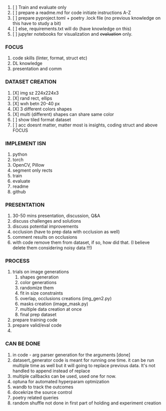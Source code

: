 1. [ ] Train and evaluate only
2. [ ] prepare a readme.md for code initiate instructions A-Z
3. [ ] prepare pyproject.toml + poetry .lock file (no previous knowledge on this have to study a bit)
4. [ ] else, requirements.txt will do (have knowledge on this)
5. [ ] jupyter notebooks for visualization and ~~evaluation~~ only.

### FOCUS

1. code skills (linter, format, struct etc)
2. DL knowledge
3. presentation and comm

### DATASET CREATION

1. [X] img sz 224x224x3
2. [X] rand rect, ellips
3. [X] wxh betn 20-40 px
4. [X] 3 different colors shapes
5. [X] multi (different) shapes can share same color
6. [ ] show tiled format dataset
7. [ ] acc doesnt matter, matter most is insights, coding struct and above FOCUS

### IMPLEMENT ISN

1. python
2. torch
3. OpenCV, Pillow
4. segment only rects
5. train
6. evaluate
7. readme
8. github

### PRESENTATION

1. 30-50 mins presentation, discussion, Q&A
2. discuss challenges and solutions
3. discuss potential improvements
4. occlusion (have to prep data with occlusion as well)
5. comment results on occlusions
6. with code remove them from dataset, if so, how did that. (I believe delete them considering noisy data !!!)

### PROCESS

1. trials on image generations
   1. shapes generation
   2. color generations
   3. randomize them
   4. fit in size constraints
   5. overlap, occlusions creations (img_gen2.py)
   6. masks creation (image_mask.py)
   7. multiple data creation at once
   8. final prep dataset
2. prepare training code
3. prepare valid/eval code
4. 

### CAN BE DONE

1. in code - arg parser generation for the arguments [done]
2. datasert_generator code is meant for running one time. it can be run multiple time as well but it will going to replace previous data. It's not handled to append instead of replace
3. multiple callbacks can be used, used one for now.
4. optuna for automated hyperparam optmization
5. wandb to track the outcomes
6. docekrize the source control
7. poetry related queries
8. random shuffle not done in first part of holding and experiment creation

